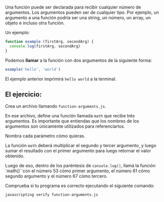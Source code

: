 Una función puede ser declarada para recibir cualquier número de argumentos. Los argumentos pueden ser de cualquier tipo. Por ejemplo, un argumento a una función podría ser una string, un número, un array, un objeto e incluso otra función.

Un ejemplo:

```js
function example (firstArg, secondArg) {
  console.log(firstArg, secondArg)
}
```

Podemos **llamar** a la función con dos argumentos de la siguiente forma:


```js
example('hello', 'world')
```

El ejemplo anterior imprimirá `hello world` a la terminal.


## El ejercicio:

Crea un archivo llamando `function-arguments.js`.

En ese archivo, define una función llamada `math` que recibe trés argumentos. Es importante que entiendas que los nombres de los argumentos son únicamente utilizados para referenciarlos. 

Nombra cada parámetro cómo quieras.

La función `math` deberá multiplicar el segundo y tercer argumento, y luego sumar el resultado con el primer argumento para luego retornar el valor obtenido.

Luego de eso, dentro de los paréntesis de `console.log()`, llamá la función `math()``con el número 53 cómo primer argumento, el número 61 cómo segundo argumento y el número 67 cómo tercero.

Comprueba si tu programa es correcto ejecutando el siguiente comando:

```bash
javascripting verify function-arguments.js
```
